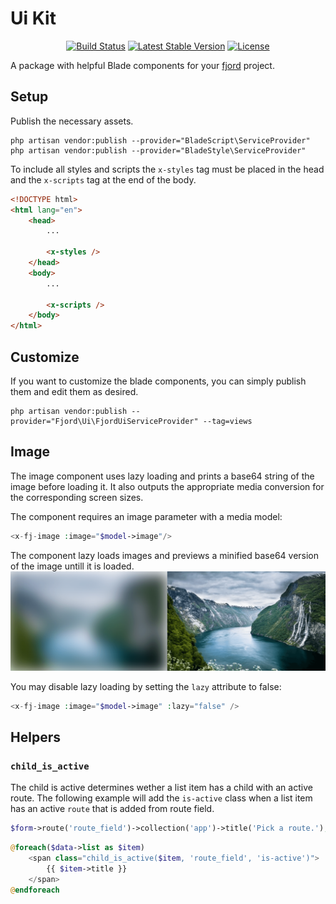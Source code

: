 # Ui Kit

<center>
	<p>
		<a href="https://github.com/aw-studio/fjord-ui-kit/actions"><img src="https://github.com/aw-studio/fjord-ui-kit/workflows/tests/badge.svg" alt="Build Status"></a>
		<a href="https://packagist.org/packages/aw-studio/fjord-ui-kit"><img src="https://img.shields.io/github/v/release/aw-studio/fjord-ui-kit?color=%2383c2ff&label=stable" alt="Latest Stable Version"></a>
		<a href="https://packagist.org/packages/aw-studio/fjord-ui-kit"><img src="https://img.shields.io/github/license/aw-studio/fjord-ui-kit?color=%2331c653" alt="License"></a>
	</p>
</center>

A package with helpful Blade components for your
[fjord](https://github.com/aw-studio/fjord) project.

## Setup

Publish the necessary assets.

```shell
php artisan vendor:publish --provider="BladeScript\ServiceProvider"
php artisan vendor:publish --provider="BladeStyle\ServiceProvider"
```

To include all styles and scripts the `x-styles` tag must be placed in the head
and the `x-scripts` tag at the end of the body.

```html
<!DOCTYPE html>
<html lang="en">
	<head>
		...

		<x-styles />
	</head>
	<body>
		...

		<x-scripts />
	</body>
</html>
```

## Customize

If you want to customize the blade components, you can simply publish them and
edit them as desired.

```shell
php artisan vendor:publish --provider="Fjord\Ui\FjordUiServiceProvider" --tag=views
```

## Image

The image component uses lazy loading and prints a base64 string of the image
before loading it. It also outputs the appropriate media conversion for the
corresponding screen sizes.

The component requires an image parameter with a media model:

```php
<x-fj-image :image="$model->image"/>
```

The component lazy loads images and previews a minified base64 version of the
image untill it is loaded. ![fjord lazy loading](./lazy.png)

You may disable lazy loading by setting the `lazy` attribute to false:

```php
<x-fj-image :image="$model->image" :lazy="false" />
```

## Helpers

### `child_is_active`

The child is active determines wether a list item has a child with an active
route. The following example will add the `is-active` class when a list item has
an active `route` that is added from route field.

```php
$form->route('route_field')->collection('app')->title('Pick a route.');
```

```php
@foreach($data->list as $item)
	<span class="child_is_active($item, 'route_field', 'is-active')">
		{{ $item->title }}
	</span>
@endforeach
```
